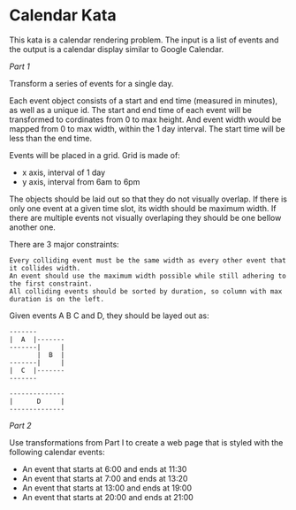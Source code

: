 # Calendar Kata

This kata is a calendar rendering problem. The input is a list of
events and the output is a calendar display similar to Google Calendar.

*Part 1*

Transform a series of events for a single day.

Each event object consists of a start and end time (measured in minutes),
as well as a unique id. The start and end time of each event will be transformed
to cordinates from 0 to max height. And event width would be mapped from 0 to max width,
within the 1 day interval. The start time will be less than the end time.

Events will be placed in a grid. Grid is made of:
  - x axis, interval of 1 day
  - y axis, interval from 6am to 6pm

The objects should be laid out so that they do not visually overlap.
If there is only one event at a given time slot, its width should be maximum width.
If there are multiple events not visually overlaping they should be one bellow another one.

There are 3 major constraints:

    Every colliding event must be the same width as every other event that it collides width.
    An event should use the maximum width possible while still adhering to the first constraint.
    All colliding events should be sorted by duration, so column with max duration is on the left.

Given events A B C and D, they should be layed out as:

    -------
    |  A  |-------
    -------|     |
           |  B  |
    -------|     |
    |  C  |-------
    -------

    --------------
    |      D     |
    --------------

*Part 2*

Use transformations from Part I to create a web page that is styled with the following calendar events:

  * An event that starts at 6:00 and ends at 11:30
  * An event that starts at 7:00 and ends at 13:20
  * An event that starts at 13:00 and ends at 19:00
  * An event that starts at 20:00 and ends at 21:00
